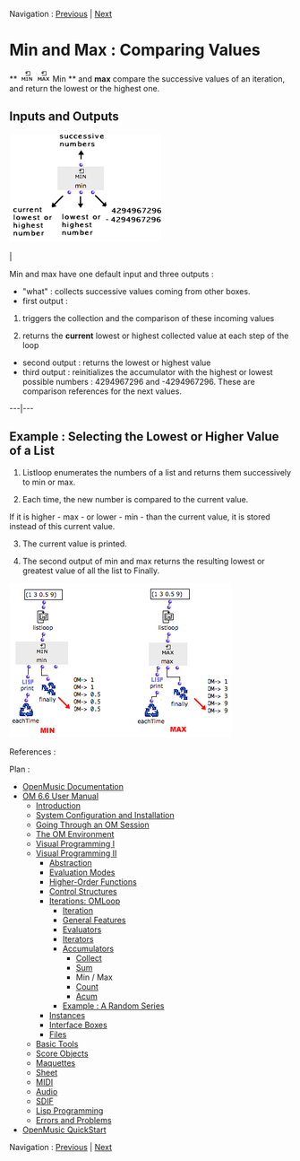 
Navigation : [Previous](Sum "page précédente\(Sum\)") | [Next](Count "Next\(Count\)")

# Min and Max : Comparing Values

** ![](../res/minmax_icon.png) Min ** and **max** compare the successive
values of an iteration, and return the lowest or the highest one.

## Inputs and Outputs

![](../res/min-inouts.png)

|

Min and max have one default input and three outputs :

  * "what" : collects successive values coming from other boxes.
  * first output :

  1. triggers the collection and the comparison of these incoming values

  2. returns the  **current** lowest or highest collected value at each step of the loop

  * second output : returns the lowest or highest value
  * third output : reinitializes the accumulator with the highest or lowest possible numbers : 4294967296 and -4294967296. These are comparison references for the next values. 

  
  
---|---  
  
## Example : Selecting the Lowest or Higher Value of a List

  1. Listloop enumerates the numbers of a list and returns them successively to min or max.

  2. Each time, the new number is compared to the current value. 

If it is higher - max - or lower - min - than the current value, it is stored
instead of this current value.

  3. The current value is printed. 

  4. The second output of min and max returns the resulting lowest or greatest value of all the list to Finally.

![](../res/minmax-ex.png)

References :

Plan :

  * [OpenMusic Documentation](OM-Documentation)
  * [OM 6.6 User Manual](OM-User-Manual)
    * [Introduction](00-Sommaire)
    * [System Configuration and Installation](Installation)
    * [Going Through an OM Session](Goingthrough)
    * [The OM Environment](Environment)
    * [Visual Programming I](BasicVisualProgramming)
    * [Visual Programming II](AdvancedVisualProgramming)
      * [Abstraction](Abstraction)
      * [Evaluation Modes](EvalModes)
      * [Higher-Order Functions](HighOrder)
      * [Control Structures](Control)
      * [Iterations: OMLoop](OMLoop)
        * [Iteration](LoopIntro)
        * [General Features](LoopGeneral)
        * [Evaluators](LoopEvaluators)
        * [Iterators](LoopIterators)
        * [Accumulators](LoopAccumulators)
          * [Collect](Collect)
          * [Sum](Sum)
          * Min / Max
          * [Count](Count)
          * [Acum](Acum)
        * [Example : A Random Series](LoopExample)
      * [Instances](Instances)
      * [Interface Boxes](InterfaceBoxes)
      * [Files](Files)
    * [Basic Tools](BasicObjects)
    * [Score Objects](ScoreObjects)
    * [Maquettes](Maquettes)
    * [Sheet](Sheet)
    * [MIDI](MIDI)
    * [Audio](Audio)
    * [SDIF](SDIF)
    * [Lisp Programming](Lisp)
    * [Errors and Problems](errors)
  * [OpenMusic QuickStart](QuickStart-Chapters)

Navigation : [Previous](Sum "page précédente\(Sum\)") | [Next](Count "Next\(Count\)")

